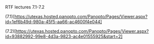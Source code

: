 RTF lectures 7.1-7.2

(7.1)[https://utexas.hosted.panopto.com/Panopto/Pages/Viewer.aspx?id=1ef6b49d-980a-45f5-aa66-ac4600f4e044]

(7.2)[https://utexas.hosted.panopto.com/Panopto/Pages/Viewer.aspx?id=93882992-99e8-4d3a-9823-ac4e01555925&start=2]